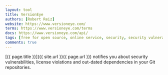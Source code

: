 ```yaml
---
layout: tool
title: VersionEye
authors: [Robert Reiz]
website: https://www.versioneye.com/
terms: https://www.versioneye.com/terms
docs: https://www.versioneye.com/api/
tags: [free for open source, online service, security, security vulnerabilities, license violations, dependencies]
comments: true
---
```


[{{ page.title }}]({{ site.url }}{{ page.url }}) notifies you
about security vulnerabilities, license violations and out-dated dependencies in your Git repositories.

<!--more--> 
